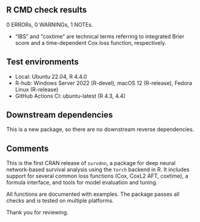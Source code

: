 
## R CMD check results
0 ERRORs, 0 WARNINGs, 1 NOTEs.

- “IBS” and “coxtime” are technical terms referring to integrated Brier score and a time-dependent Cox loss function, respectively.

## Test environments
- Local: Ubuntu 22.04, R 4.4.0
- R-hub: Windows Server 2022 (R-devel), macOS 12 (R-release), Fedora Linux (R-release)
- GitHub Actions CI: ubuntu-latest (R 4.3, 4.4)

## Downstream dependencies
This is a new package, so there are no downstream reverse dependencies.

## Comments
This is the first CRAN release of `survdnn`, a package for deep neural network-based survival analysis using the `torch` backend in R. It includes support for several common loss functions (Cox, CoxL2 AFT, coxtime), a formula interface, and tools for model evaluation and tuning.

All functions are documented with examples. The package passes all checks and is tested on multiple platforms.

Thank you for reviewing.
